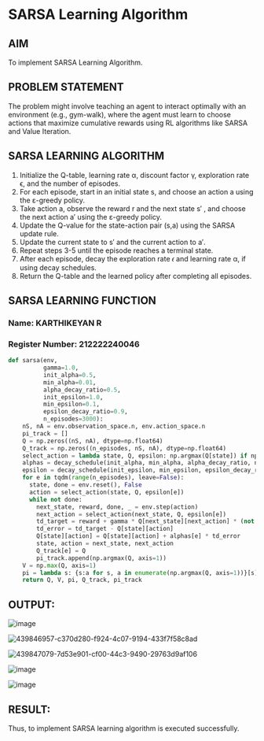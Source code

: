 # SARSA Learning Algorithm

## AIM
To implement SARSA Learning Algorithm.

## PROBLEM STATEMENT
The problem might involve teaching an agent to interact optimally with an environment (e.g., gym-walk), where the agent must learn to choose actions that maximize cumulative rewards using RL algorithms like SARSA and Value Iteration.

## SARSA LEARNING ALGORITHM
1. Initialize the Q-table, learning rate α, discount factor γ, exploration rate ϵ, and the number of episodes.<br>
2. For each episode, start in an initial state s, and choose an action a using the ε-greedy policy.<br>
3. Take action a, observe the reward r and the next state s′ , and choose the next action a′ using the ε-greedy policy.<br>
4. Update the Q-value for the state-action pair (s,a) using the SARSA update rule.<br>
5. Update the current state to s′ and the current action to a′.<br>
6. Repeat steps 3-5 until the episode reaches a terminal state.<br>
7. After each episode, decay the exploration rate 𝜖 and learning rate α, if using decay schedules.<br>
8. Return the Q-table and the learned policy after completing all episodes.<br>

## SARSA LEARNING FUNCTION
### Name: KARTHIKEYAN R
### Register Number: 212222240046

```python
def sarsa(env,
          gamma=1.0,
          init_alpha=0.5,
          min_alpha=0.01,
          alpha_decay_ratio=0.5,
          init_epsilon=1.0,
          min_epsilon=0.1,
          epsilon_decay_ratio=0.9,
          n_episodes=3000):
    nS, nA = env.observation_space.n, env.action_space.n
    pi_track = []
    Q = np.zeros((nS, nA), dtype=np.float64)
    Q_track = np.zeros((n_episodes, nS, nA), dtype=np.float64)
    select_action = lambda state, Q, epsilon: np.argmax(Q[state]) if np.random.random() > epsilon else np.random.randint(len(Q[state]))
    alphas = decay_schedule(init_alpha, min_alpha, alpha_decay_ratio, n_episodes)
    epsilon = decay_schedule(init_epsilon, min_epsilon, epsilon_decay_ratio, n_episodes)
    for e in tqdm(range(n_episodes), leave=False):
      state, done = env.reset(), False
      action = select_action(state, Q, epsilon[e])
      while not done:
        next_state, reward, done, _ = env.step(action)
        next_action = select_action(next_state, Q, epsilon[e])
        td_target = reward + gamma * Q[next_state][next_action] * (not done)
        td_error = td_target - Q[state][action]
        Q[state][action] = Q[state][action] + alphas[e] * td_error
        state, action = next_state, next_action
        Q_track[e] = Q
        pi_track.append(np.argmax(Q, axis=1))
    V = np.max(Q, axis=1)
    pi = lambda s: {s:a for s, a in enumerate(np.argmax(Q, axis=1))}[s]
    return Q, V, pi, Q_track, pi_track
```

## OUTPUT:
![image](https://github.com/user-attachments/assets/2538befd-345d-4de3-9ef6-f8c805cfe4bd)

![439846957-c370d280-f924-4c07-9194-433f7f58c8ad](https://github.com/user-attachments/assets/10c3c5b6-f135-4020-b8f9-c1e59762beb9)

![439847079-7d53e901-cf00-44c3-9490-29763d9af106](https://github.com/user-attachments/assets/ecf4e478-3092-4133-a583-b6914fd116db)

![image](https://github.com/user-attachments/assets/f1c72db6-2e1f-493e-bf50-67bef3e625e9)

![image](https://github.com/user-attachments/assets/5444570c-45d9-488f-83d9-7b3482dc6d6a)

## RESULT:
Thus, to implement SARSA learning algorithm is executed successfully.
